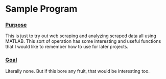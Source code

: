 # Sample Program

  ### <ins> Purpose </ins>
This is just to try out web scraping and analyzing scraped data all using MATLAB.
This sort of operation has some interesting and useful functions that I would like
to remember how to use for later projects.

### <ins> Goal </ins>
Literally none. But if this bore any fruit, that would be interesting too.
